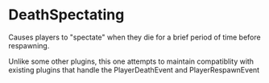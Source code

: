 # DeathSpectating
Causes players to "spectate" when they die for a brief period of time before respawning.

Unlike some other plugins, this one attempts to maintain compatiblity with existing plugins that handle the PlayerDeathEvent and PlayerRespawnEvent
